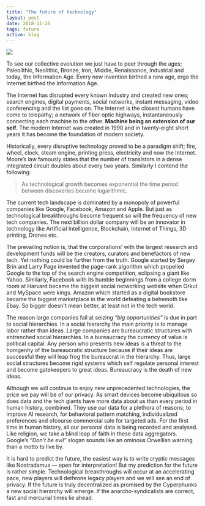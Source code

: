 ```yaml
---
title: "The future of technology"
layout: post
date: 2018-11-26
tags: future
active: blog
---
```

![](https://cdn-images-1.medium.com/max/800/1*iyLZZaeea8i5HONiIDjhig.jpeg)

To see our collective evolution we just have to peer through the ages;
Paleolithic, Neolithic, Bronze, Iron, Middle, Renaissance, Industrial and today,
the Information Age. Every new invention birthed a new age, ergo the Internet
birthed the Information Age.

The Internet has disrupted every known industry and created new ones; search
engines, digital payments, social networks, instant messaging, video
conferencing and the list goes on. The Internet is the closest humans have come
to telepathy; a network of fiber optic highways, instantaneously connecting each
machine to the other. **Machine being an extension of our self.** The modern
Internet was created in 1990 and in twenty-eight short years it has become the
foundation of modern society.

Historically, every disruptive technology proved to be a paradigm shift; fire,
wheel, clock, steam engine, printing press, electricity and now the Internet.
Moore’s law famously states that the number of transistors in a dense integrated
circuit doubles about every two years. Similarly I contend the following:

> As technological growth becomes exponential the time period between discoveries
> become logarithmic.

The current tech landscape is dominated by a monopoly of powerful companies like
Google, Facebook, Amazon and Apple. But just as technological breakthroughs
become frequent so will the frequency of new tech companies. The next billion
dollar company will be an innovator in technology like Artificial Intelligence,
Blockchain, Internet of Things, 3D printing, Drones etc.

The prevailing notion is, that the corporations’ with the largest research and
development funds will be the creators, curators and benefactors of new tech.
Yet nothing could be further from the truth. Google started by Sergey Brin and
Larry Page invented the page-rank algorithm which propelled Google to the top of
the search engine competition, eclipsing a giant like Yahoo. Similarly, Facebook
with its humble beginnings from a college dorm room at Harvard became the
biggest social networking website when Orkut and MySpace were kings. Amazon
which started as a digital bookstore became the biggest marketplace in the world
defeating a behemoth like Ebay. So bigger doesn't mean better, at least not in
the tech world.

The reason large companies fail at seizing *“big opportunities”* is due in part
to social hierarchies. In a social hierarchy the main priority is to manage
labor rather than ideas. Large companies are bureaucratic structures with
entrenched social hierarchies. In a bureaucracy the currency of value is
political capital. Any person who presents new ideas is a threat to the
homgenity of the bureaucratic structure because if their ideas are successful
they will leap frog the bureaucrat in the hierarchy. Thus, large social
structures become rigid systems which self regulate personal interest and become
gatekeepers to great ideas. Bureaucracy is the death of new ideas.

Although we will continue to enjoy new unprecedented technologies, the price we
pay will be of our privacy. As smart devices become ubiquitous so does data and
the tech giants have more data about us than every period in human history,
combined. They use our data for a plethora of reasons; to improve AI research,
for behavioral pattern matching, individualized preferences and ofcourse
commercial sale for targeted ads. For the first time in human history, all our
personal data is being recorded and analysed. Like religion, we take a blind
leap of faith in these data aggregators. Google’s *“Don’t be evil”* slogan
sounds like an ominous Orwellian warning than a motto to live by.

It is hard to predict the future, the easiest way is to write cryptic messages
like Nostradamus — open for interpretation! But my prediction for the future is
rather simple. Technological breakthroughs will occur at an accelerating pace,
new players will dethrone legacy players and we will see an end of privacy. If
the future is truly decentralized as promised by the Cyperphunks a new social
hierarchy will emerge. If the anarcho-syndicalists are correct, fast and
mercurial times lie ahead.
